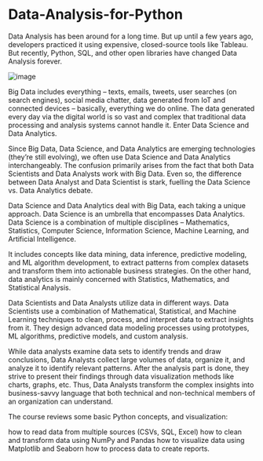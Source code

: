# Data-Analysis-for-Python

Data Analysis has been around for a long time. But up until a few years ago, developers practiced it using expensive, closed-source tools like Tableau. But recently, Python, SQL, and other open libraries have changed Data Analysis forever.

![image](https://user-images.githubusercontent.com/110977610/188372292-628de316-1dc5-47f9-932c-754fd23b8057.png)

Big Data includes everything – texts, emails, tweets, user searches (on search engines), social media chatter, data generated from IoT and connected devices – basically, everything we do online. The data generated every day via the digital world is so vast and complex that traditional data processing and analysis systems cannot handle it. Enter Data Science and Data Analytics. 

Since Big Data, Data Science, and Data Analytics are emerging technologies (they’re still evolving), we often use Data Science and Data Analytics interchangeably. The confusion primarily arises from the fact that both Data Scientists and Data Analysts work with Big Data. Even so, the difference between Data Analyst and Data Scientist is stark, fuelling the Data Science vs. Data Analytics debate. 

Data Science and Data Analytics deal with Big Data, each taking a unique approach. Data Science is an umbrella that encompasses Data Analytics. Data Science is a combination of multiple disciplines – Mathematics, Statistics, Computer Science, Information Science, Machine Learning, and Artificial Intelligence.

It includes concepts like data mining, data inference, predictive modeling, and ML algorithm development, to extract patterns from complex datasets and transform them into actionable business strategies. On the other hand, data analytics is mainly concerned with Statistics, Mathematics, and Statistical Analysis. 

Data Scientists and Data Analysts utilize data in different ways. Data Scientists use a combination of Mathematical, Statistical, and Machine Learning techniques to clean, process, and interpret data to extract insights from it. They design advanced data modeling processes using prototypes, ML algorithms, predictive models, and custom analysis. 

While data analysts examine data sets to identify trends and draw conclusions, Data Analysts collect large volumes of data, organize it, and analyze it to identify relevant patterns. After the analysis part is done, they strive to present their findings through data visualization methods like charts, graphs, etc. Thus, Data Analysts transform the complex insights into business-savvy language that both technical and non-technical members of an organization can understand. 

The course reviews some basic Python concepts, and visualization:

how to read data from multiple sources (CSVs, SQL, Excel)
how to clean and transform data using NumPy and Pandas
how to visualize data using Matplotlib and Seaborn
how to process data to create reports.
